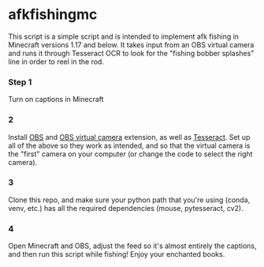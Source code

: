 # afkfishingmc

This script is a simple script and is intended to implement afk fishing in Minecraft versions 1.17 and 
below. It takes input from an OBS virtual camera and runs it through Tesseract OCR to look for the "fishing
bobber splashes" line in order to reel in the rod.


### Step 1
Turn on captions in Minecraft

### 2
Install [OBS](https://obsproject.com/download) and [OBS virtual camera](https://github.com/Fenrirthviti/obs-virtual-cam/releases) 
extension, as well as [Tesseract](https://digi.bib.uni-mannheim.de/tesseract/). Set up all of the above so they work as intended,
and so that the virtual camera is the "first" camera on your computer (or change the code to select the right camera).

### 3
Clone this repo, and make sure your python path that you're using (conda, venv, etc.) has all the required dependencies (mouse, pytesseract, cv2).

### 4
Open Minecraft and OBS, adjust the feed so it's almost entirely the captions, and then run this script while fishing! Enjoy your enchanted books.
